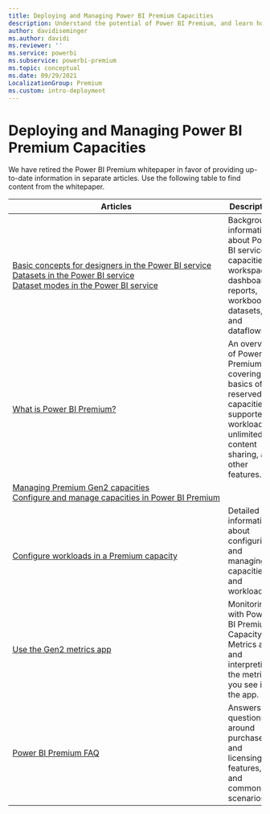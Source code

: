 ```yaml
---
title: Deploying and Managing Power BI Premium Capacities
description: Understand the potential of Power BI Premium, and learn how to design, deploy, monitor and troubleshoot scalable solutions.
author: davidiseminger
ms.author: davidi
ms.reviewer: ''
ms.service: powerbi
ms.subservice: powerbi-premium
ms.topic: conceptual
ms.date: 09/29/2021
LocalizationGroup: Premium
ms.custom: intro-deployment
---
```


# Deploying and Managing Power BI Premium Capacities

We have retired the Power BI Premium whitepaper in favor of providing up-to-date information in separate articles. Use the following table to find content from the whitepaper. 

| Articles | Description |
|-----|----|
| [Basic concepts for designers in the Power BI service](../fundamentals/service-basic-concepts.md)</br>[Datasets in the Power BI service](../connect-data/service-datasets-understand.md)</br>[Dataset modes in the Power BI service](../connect-data/service-dataset-modes-understand.md) | Background information about Power BI service capacities, workspaces,   dashboards, reports, workbooks, datasets, and dataflows. |
| [What is Power BI Premium?](../enterprise/service-premium-gen2-what-is.md) | An overview of Power BI Premium, covering the basics of reserved capacities, supported workloads, unlimited content sharing, and other features.  |
| [Managing Premium Gen2 capacities](../enterprise/service-premium-capacity-manage-gen2.md)</br>[Configure and manage capacities in Power BI Premium](../enterprise/service-admin-premium-manage.md)
</br>[Configure workloads in a Premium capacity](../enterprise/service-admin-premium-workloads.md) | Detailed information about configuring and managing capacities and workloads. |
| [Use the Gen2 metrics app](../enterprise/service-premium-gen2-metrics-app.md) | Monitoring with Power BI Premium Capacity Metrics app, and interpreting the metrics you see in the app. |
| [Power BI Premium FAQ](../enterprise/service-premium-gen2-faq.yml) | Answers to questions around purchase and licensing, features, and common   scenarios. |
